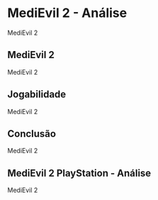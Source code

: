 ---
---

# MediEvil 2 - Análise

MediEvil 2

## MediEvil 2

MediEvil 2

## Jogabilidade

MediEvil 2

## Conclusão

MediEvil 2

## MediEvil 2 PlayStation - Análise

MediEvil 2
